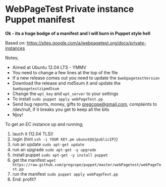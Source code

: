 # WebPageTest Private instance Puppet manifest #

__Ok - its a huge bodge of a manifest and I will burn in Puppet style hell__

Based on: https://sites.google.com/a/webpagetest.org/docs/private-instances

Notes;
* Aimed at Ubuntu 12.04 LTS - YMMV
* You need to change a few lines at the top of the file
* If a new release comes out you need to update the `$webpagetestVersion`
* Download the release and md5sum it and update the `$webpagetestzipmd5sum`
* Change the `wpt_key` and `wpt_server` to your settings
* To install `sudo puppet apply webPageTest.pp`
* Send bug reports, money, gifts to <gregcope@gmail.com>, complaints to /dev/null, if it breaks you get to keep all the bits
* Njoy!

To get an EC instance up and running;
1. lauch it (12.04 TLS)!
2. login (hint `ssh -i YOUR KEY.pm ubunut@${publicIP}`)
3. run an update `sudo apt-get update`
4. run an upgrade `sudo apt-get -y upgrade`
5. install puppet  `sudo apt-get -y install puppet`
6. get the manifest `wget https://raw.github.com/gregcope/puppet/master/webPagetest/webPageTest.pp`
7. run the manifest `sudo puppet apply webPageTest.pp`
8. End:  profit?
